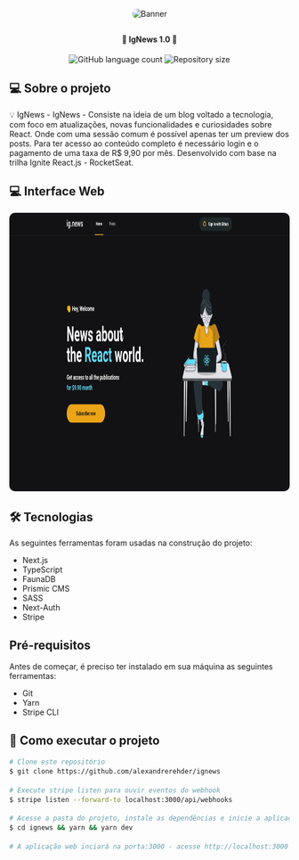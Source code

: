<p align="center">
    <img width="400" height="400" style="border-radius: 10px" src="./Front-End/src/assets/VxTel.gif" alt="Banner">
</p>

##

<h4 align="center"> 
	🚧 IgNews 1.0 🚧
</h4>

<p align="center">
    <img alt="GitHub language count" src="https://img.shields.io/github/languages/count/alexandrerehder/ignews?color=%2304D361"> 
    <img alt="Repository size" src="https://img.shields.io/github/repo-size/alexandrerehder/ignews">
</p>
    
## 💻 Sobre o projeto 

💡 IgNews - IgNews - Consiste na ideia de um blog voltado a tecnologia, com foco em atualizações, novas funcionalidades e curiosidades sobre React. 
Onde com uma sessão comum é possível apenas ter um preview dos posts. Para ter acesso ao conteúdo completo é necessário login e o pagamento de uma taxa
de R$ 9,90 por mês. Desenvolvido com base na trilha Ignite React.js - RocketSeat.


## 💻 Interface Web
<p align="center">
    <img width="1180" height="500" style="border-radius: 10px" src="./public/images/interface.png" alt="Web">
</p>

## 🛠 Tecnologias

As seguintes ferramentas foram usadas na construção do projeto:

- Next.js
- TypeScript
- FaunaDB
- Prismic CMS
- SASS
- Next-Auth
- Stripe

## Pré-requisitos

Antes de começar, é preciso ter instalado em sua máquina as seguintes ferramentas:

- Git
- Yarn
- Stripe CLI

## 🚀 Como executar o projeto

```bash
# Clone este repositório
$ git clone https://github.com/alexandrerehder/ignews

# Execute stripe listen para ouvir eventos do webhook
$ stripe listen --forward-to localhost:3000/api/webhooks 

# Acesse a pasta do projeto, instale as dependências e inicie a aplicação
$ cd ignews && yarn && yarn dev

# A aplicação web inciará na porta:3000 - acesse http://localhost:3000
```
